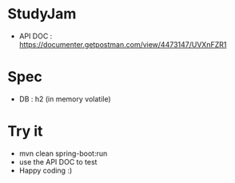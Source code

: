 # StudyJam
- API DOC : https://documenter.getpostman.com/view/4473147/UVXnFZR1

# Spec
- DB : h2 (in memory volatile)

# Try it
- mvn clean spring-boot:run
- use the API DOC to test
- Happy coding :)